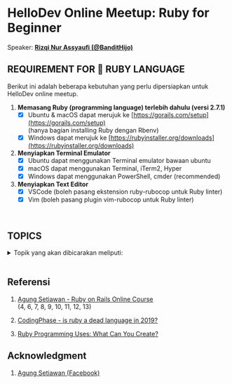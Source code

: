 # HelloDev Online Meetup: Ruby for Beginner

Speaker: [**Rizqi Nur Assyaufi (@BanditHijo)**](https://bandithijo.github.io)

## REQUIREMENT FOR 💎 RUBY LANGUAGE

Berikut ini adalah beberapa kebutuhan yang perlu dipersiapkan untuk HelloDev online meetup.

01. **Memasang Ruby (programming language) terlebih dahulu (versi 2.7.1)**
    - [x] Ubuntu & macOS dapat merujuk ke [https://gorails.com/setup](https://gorails.com/setup)<br>
          (hanya bagian installing Ruby dengan Rbenv)
    - [x] Windows dapat merujuk ke [https://rubyinstaller.org/downloads](https://rubyinstaller.org/downloads)
02. **Menyiapkan Terminal Emulator**
    - [x] Ubuntu dapat menggunakan Terminal emulator bawaan ubuntu
    - [x] macOS dapat menggunakan Terminal, iTerm2, Hyper
    - [x] Windows dapat menggunakan PowerShell, cmder (recommended)
03. **Menyiapkan Text Editor**
    - [x] VSCode (boleh pasang ekstension ruby-rubocop untuk Ruby linter)
    - [x] Vim (boleh pasang plugin vim-rubocop untuk Ruby linter)

<br>

## TOPICS

<details>
  <summary>Topik yang akan dibicarakan meliputi:</summary><br>

01. **Introduction to Ruby Lang**
    - [ ] Kenapa Ruby?
    - [ ] Is Ruby dead programming language?<br>
        - [https://www.similartech.com/technologies/ruby-on-rails](https://www.similartech.com/technologies/ruby-on-rails)
        - [https://www.similartech.com/categories/framework](https://www.similartech.com/categories/framework)
    - [ ] Apa yang baru dari RUby 2.7 [rubyguides.com/2019/12/ruby-2-7-new-features/](https://www.rubyguides.com/2019/12/ruby-2-7-new-features/)
    - [ ] Bagaimana memasang Ruby di sistem?
    - [ ] Bagaimana menulis kode & menjalankannya?<br>
          (dengan Text Editor & IRB: comment, variable, puts, p, & print)
02. **Working with String(a)**
    - [ ] String concatenation
    - [ ] String interpolation
    - [ ] Mengecek method-method yang tersedia untuk string<br>
          (Demokan method yang umum digunakan)
    - [ ] Variable assignment
    - [ ] Escaping character
    - [ ] Common string manipulation with strip & split
03. **Working with String(b)**
    - [ ] Getting input from user
04. **Working with Number**
    - [ ] Order of arithmetic operation
    - [ ] Penjumlahan, Pengurangan, Perkalian, Pembagian, Modulus, etc.
    - [ ] Methods (introduction)
    - [ ] Times
05. **Comparison operators**
    - [ ] Show the common comparison operators & methods for comparison
    - [ ] Boolean
06. **Branching/Condition**
    - [ ] If & Else
    - [ ] Unless
    - [ ] If/Unless for one statement
    - [ ] If, Elsif, & Else
    - [ ] If with multiple condition
    - [ ] If nested/bertingkat
    - [ ] Case
    - [ ] Ternary operators
07. **Collection**
    - [ ] Array
    - [ ] Manipulate the Array<br>
          (join, push, pop, shift, unshift)
    - [ ] Hash
    - [ ] Hash default value
    - [ ] Manipulate the Hash<br>
          (add & delete hash item)
    - [ ] Cara alternatif menulis Array & Hash
08. **Looping**
    - [ ] For
    - [ ] Each
    - [ ] Map
    - [ ] Select
    - [ ] While
09. **Method**
    - [ ] Introduction of method
    - [ ] Return value
    - [ ] Dalam kurung adalah opsional
    - [ ] Perbedaan puts & return value
    - [ ] Proc
    - [ ] Lambda
    - [ ] Default parameter value
    - [ ] Named parameter
    - [ ] Splat

(tambahan)<br>

10. **File IO**
    - [ ] Write file
    - [ ] Append file
    - [ ] Read file
    - [ ] Delete file
11. **Error Handling**
    - [ ] Begin & Rescue
    - [ ] Rescue parameter
    - [ ] Rescue specific
    - [ ] Demo: membuat Log for error
12. **Object Oriented Programming**
    - [ ] Intro OOP & Dasar OOP
    - [ ] Constructor
    - [ ] Instance variable, Class variable, Global variable
    - [ ] Getter & Setter
    - [ ] Reader, Writer, Accessor
    - [ ] Public, Private, Protected
    - [ ] Inheritance
    - [ ] Super
    - [ ] Class method
13. **Module**
    - [ ] Intro to module
    - [ ] Class module
    - [ ] Include
    - [ ] Extend
</details>



<br>

## Referensi

1. [Agung Setiawan - Ruby on Rails Online Course](https://idrails.com/)<br>
   (4, 6, 7, 8, 9, 10, 11, 12, 13)

2. [CodingPhase - is ruby a dead language in 2019?](https://youtu.be/vb0lKJmUqlM)

3. [Ruby Programming Uses: What Can You Create?](https://www.rubyguides.com/2019/11/what-can-you-do-with-ruby/)

## Acknowledgment

1. [Agung Setiawan (Facebook)](https://www.facebook.com/agungsetiawanmu)
